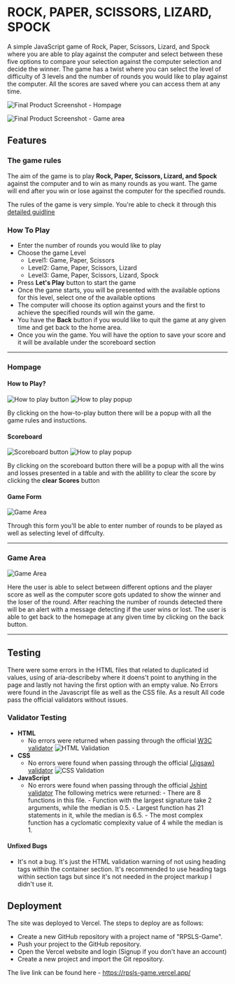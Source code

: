 # ROCK, PAPER, SCISSORS, LIZARD, SPOCK

A simple JavaScript game of Rock, Paper, Scissors, Lizard, and Spock where you are able to play against the computer and select between these five options to compare your selection against the computer selection and decide the winner. The game has a twist where you can select the level of difficulty of 3 levels and the number of rounds you would like to play against the computer. All the scores are saved where you can access them at any time.

![Final Product Screenshot - Hompage](/assets/img/screenshots/RPSLS_Screenshot-1.png)

![Final Product Screenshot - Game area](/assets/img/screenshots/RPSLS_Screenshot-2.png)

## Features

### The game rules

The aim of the game is to play **Rock, Paper, Scissors, Lizard, and Spock** against the computer and to win as many rounds as you want. The game will end after you win or lose against the computer for the specified rounds.

The rules of the game is very simple. You're able to check it through this [detailed guidline](https://www.wikihow.com/Play-Rock-Paper-Scissors-Lizard-Spock)

### How To Play

- Enter the number of rounds you would like to play
- Choose the game Level
  - Level1: Game, Paper, Scissors
  - Level2: Game, Paper, Scissors, Lizard
  - Level3: Game, Paper, Scissors, Lizard, Spock
- Press **Let's Play** button to start the game
- Once the game starts, you will be presented with the available options for this level, select one of the available options
- The computer will choose its option against yours and the first to achieve the specified rounds will win the game.
- You have the **Back** button if you would like to quit the game at any given time and get back to the home area.
- Once you win the game. You will have the option to save your score and it will be available under the scoreboard section

---

### Hompage

#### How to Play?

![How to play button](/assets/img/screenshots/How-to-play-btn.png)
![How to play popup](/assets/img/screenshots/How-to-play-popup.png)

By clicking on the how-to-play button there will be a popup with all the game rules and instuctions.

#### Scoreboard

![Scoreboard button](/assets/img/screenshots/Scoreboard-btn.png)
![How to play popup](/assets/img/screenshots/Scoreboard-popup.png)

By clicking on the scoreboard button there will be a popup with all the wins and losses presented in a table and with the ablility to clear the score by clicking the **clear Scores** button

#### Game Form

![Game Area](/assets/img/screenshots/Game-Form.png)

Through this form you'll be able to enter number of rounds to be played as well as selecting level of diffculty.

---

### Game Area

![Game Area](/assets/img/screenshots/Game-Area.png)

Here the user is able to select between different options and the player score as well as the computer score gots updated to show the winner and the loser of the round. After reaching the number of rounds detected there will be an alert with a message detecting if the user wins or lost. The user is able to get back to the homepage at any given time by clicking on the back button.

---

## Testing

There were some errors in the HTML files that related to duplicated id values, using of aria-describeby where it doens't point to anything in the page and lastly not having the first option with an empty value. No Errors were found in the Javascript file as well as the CSS file. As a result All code pass the official validators without issues.

### Validator Testing

- **HTML**
  - No errors were returned when passing through the official [W3C validator](https://validator.w3.org/nu/?doc=https%3A%2F%2Frpsls-game.vercel.app%2Findex.html)
    ![HTML Validation](/assets/img/screenshots/HTML-Validation.png)
- **CSS**
  - No errors were found when passing through the official [(Jigsaw) validator](https://jigsaw.w3.org/css-validator/validator)
    ![CSS Validation](/assets/img/screenshots/CSS-Validation.png)
- **JavaScript**
  - No errors were found when passing through the official [Jshint validator](https://jshint.com/)
    The following metrics were returned: - There are 8 functions in this file. - Function with the largest signature take 2 arguments, while the median is 0.5. - Largest function has 21 statements in it, while the median is 6.5. - The most complex function has a cyclomatic complexity value of 4 while the median is 1.

#### Unfixed Bugs

- It's not a bug. It's just the HTML validation warning of not using heading tags within the container section. It's recommended to use heading tags within section tags but since it's not needed in the project markup I didn't use it.

## Deployment

The site was deployed to Vercel. The steps to deploy are as follows:

- Create a new GitHub repository with a project name of "RPSLS-Game".
- Push your project to the GitHub repository.
- Open the Vercel website and login (Signup if you don't have an account)
- Create a new project and import the Git repository.

The live link can be found here - https://rpsls-game.vercel.app/

